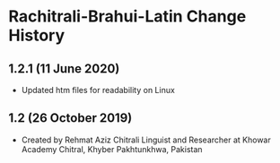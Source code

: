 Rachitrali-Brahui-Latin Change History
================================

1.2.1 (11 June 2020)
-----------------
* Updated htm files for readability on Linux

1.2 (26 October 2019)
-----------------

* Created by Rehmat Aziz Chitrali Linguist and Researcher at Khowar Academy Chitral, Khyber Pakhtunkhwa, Pakistan